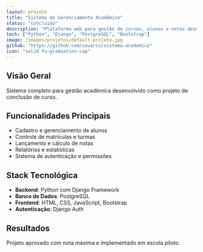 ```yaml
---
layout: projeto
title: "Sistema de Gerenciamento Acadêmico"
status: "concluido"
description: "Plataforma web para gestão de cursos, alunos e notas desenvolvida com tecnologias modernas"
tech: ["Python", "Django", "PostgreSQL", "Bootstrap"]
image: /images/projetos/default-projeto.jpg
github: "https://github.com/usuario/sistema-academico"
icon: "solid fa-graduation-cap"
---
```


## Visão Geral

Sistema completo para gestão acadêmica desenvolvido como projeto de conclusão de curso.

## Funcionalidades Principais

- Cadastro e gerenciamento de alunos
- Controle de matrículas e turmas
- Lançamento e cálculo de notas
- Relatórios e estatísticas
- Sistema de autenticação e permissões

## Stack Tecnológica

- **Backend**: Python com Django Framework
- **Banco de Dados**: PostgreSQL
- **Frontend**: HTML, CSS, JavaScript, Bootstrap
- **Autenticação**: Django Auth

## Resultados

Projeto aprovado com nota máxima e implementado em escola piloto.
